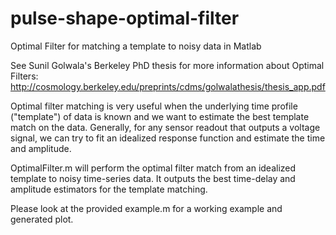 # pulse-shape-optimal-filter
Optimal Filter for matching a template to noisy data in Matlab

See Sunil Golwala's Berkeley PhD thesis for more information about Optimal Filters:
http://cosmology.berkeley.edu/preprints/cdms/golwalathesis/thesis_app.pdf

Optimal filter matching is very useful when the underlying time profile ("template") of data is known and we want to estimate the best template match on the data. Generally, for any sensor readout that outputs a voltage signal, we can try to fit an idealized response function and estimate the time and amplitude.

OptimalFilter.m will perform the optimal filter match from an idealized template to noisy time-series data. 
It outputs the best time-delay and amplitude estimators for the template matching.

Please look at the provided example.m for a working example and generated plot.
